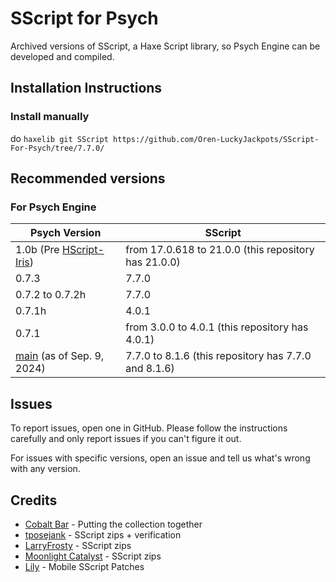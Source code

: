 # SScript for Psych

Archived versions of SScript, a Haxe Script library, so Psych Engine can be developed and compiled.

## Installation Instructions

### Install manually

do `haxelib git SScript https://github.com/Oren-LuckyJackpots/SScript-For-Psych/tree/7.7.0/`

## Recommended versions

### For Psych Engine

| Psych Version | SScript |
| -------- | ------- |
| 1.0b (Pre [HScript-Iris](https://www.github.com/crowplexus/HScript-Iris/)) | from 17.0.618 to 21.0.0 (this repository has 21.0.0) |
| 0.7.3    | 7.7.0 |
| 0.7.2 to 0.7.2h    | 7.7.0 |
| 0.7.1h    | 4.0.1 |
| 0.7.1    | from 3.0.0 to 4.0.1 (this repository has 4.0.1) |
| [main](https://www.github.com/ShadowMario/FNF-PsychEngine/tree/main/) (as of Sep. 9, 2024) | 7.7.0 to 8.1.6 (this repository has 7.7.0 and 8.1.6) |

## Issues

To report issues, open one in GitHub. Please follow the instructions carefully and only report issues if you can't figure it out.

For issues with specific versions, open an issue and tell us what's wrong with any version.

## Credits

- [Cobalt Bar](https://cobaltbar.github.io/) - Putting the collection together
- [tposejank](https://tposejank.carrd.co/) - SScript zips + verification
- [LarryFrosty](https://www.youtube.com/@larryfrosty) - SScript zips
- [Moonlight Catalyst](https://mooniecat.carrd.co/) - SScript zips
- [Lily](https://mcagabe19.pages.gay/) - Mobile SScript Patches
